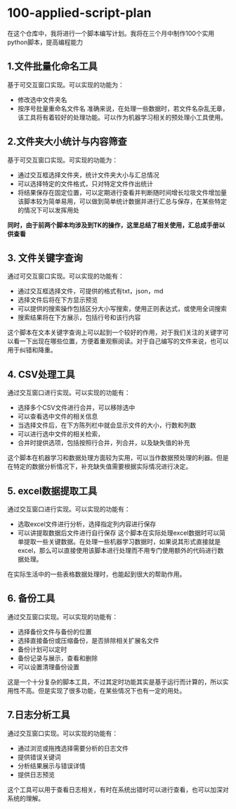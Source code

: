 # 100-applied-script-plan
在这个仓库中，我将进行一个脚本编写计划。我将在三个月中制作100个实用python脚本，提高编程能力
## 1.文件批量化命名工具
基于可交互窗口实现。可以实现的功能为：
- 修改选中文件夹名
- 按序号批量重命名文件名
准确来说，在处理一些数据时，若文件名杂乱无章，该工具将有着较好的处理功能。可以作为机器学习相关的预处理小工具使用。

## 2.文件夹大小统计与内容筛查
基于可交互窗口实现。可实现的功能为：
- 通过交互框选择文件夹，统计文件夹大小与汇总情况
- 可以选择特定的文件格式，只对特定文件作出统计
- 将结果保存在固定位置，可以定期进行查看并判断随时间增长垃圾文件增加量
该脚本较为简单易用，可以做到简单统计数据并进行汇总与保存，在某些特定的情况下可以发挥用处

**同时，由于前两个脚本均涉及到TK的操作，这里总结了相关使用，汇总成手册以供查看**

## 3. 文件关键字查询
通过可交互窗口实现。可以实现的功能有：
- 通过交互框选择文件，可提供的格式有txt，json，md
- 选择文件后将在下方显示预览
- 可以提供的搜索操作包括区分大小写搜索，使用正则表达式，或使用全词搜索
- 搜索结果将在下方展示，包括行号和该行内容

这个脚本在文本关键字查询上可以起到一个较好的作用，对于我们关注的关键字可以看一下出现在哪些位置，方便着重观察阅读。对于自己编写的文件来说，也可以用于纠错和降重。

## 4. CSV处理工具
通过交互窗口进行实现。可以实现的功能有：
- 选择多个CSV文件进行合并，可以移除选中
- 可以查看选中文件的相关信息
- 当选择文件后，在下方陈列栏中就会显示文件的大小，行数和列数
- 可以进行选中文件的相关检索，
- 合并时提供选项，包括按照行合并，列合并，以及缺失值的补充

这个脚本在机器学习和数据处理方面较为实用，可以当作数据预处理的利器。但是在特定的数据分析情况下，补充缺失值需要根据实际情况进行决定。


## 5. excel数据提取工具
通过交互窗口进行实现。可以实现的功能有：
- 选取excel文件进行分析，选择指定列内容进行保存
- 可以讲提取数据后文件进行自行保存
这个脚本在实际处理excel数据时可以简单提取一些关键数据。在处理一些机器学习数据时，如果说其形式直接就是excel，那么可以直接使用该脚本进行处理而不用专门使用额外的代码进行数据处理。

在实际生活中的一些表格数据处理时，也能起到很大的帮助作用。


## 6. 备份工具
通过交互窗口实现。可以实现的功能有：
- 选择备份文件与备份的位置
- 选择直接备份或压缩备份，是否排除相关扩展名文件
- 备份计划可以定时
- 备份记录与展示，查看和删除
- 可以设置清理备份设置

这是一个十分复杂的脚本工具，不过其定时功能其实是基于运行而计算的，所以实用性不高。但是实现了很多功能，在某些情况下也有一定的用处。

## 7.日志分析工具
通过交互窗口实现。可以实现的功能有：
- 通过浏览或拖拽选择需要分析的日志文件
- 提供错误关键词
- 分析结果展示与错误详情
- 提供日志预览

这个工具可以用于查看日志相关，有时在系统出错时可以进行查看，也可以加深对系统的理解。
